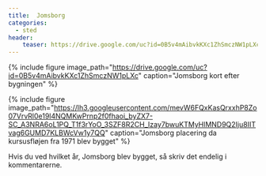 ```yaml
---
title:  Jomsborg
categories: 
  - sted
header:
    teaser: https://drive.google.com/uc?id=0B5v4mAibvkKXc1ZhSmczNW1pLXc
---
```


{% include figure 
    image_path="https://drive.google.com/uc?id=0B5v4mAibvkKXc1ZhSmczNW1pLXc"
    caption="Jomsborg kort efter bygningen" %}

{% include figure 
    image_path="https://lh3.googleusercontent.com/mevW6FQxKasQrxxhP8Zo07VrvRl0e19l4NQMKwPrnp2f0fhaoi_byZX7-SC_A3NRA6oL1PQ_T1f3rYoO_3SZF8R2CH_Izay7bwuKTMyHlMND9Q2Iju8IITvag6GUMD7KLBWcVw1y7QQ"
    caption="Jomsborg placering da kursusfløjen fra 1971 blev bygget" %}

Hvis du ved hvilket år, Jomsborg blev bygget, så skriv det endelig i kommentarerne.
